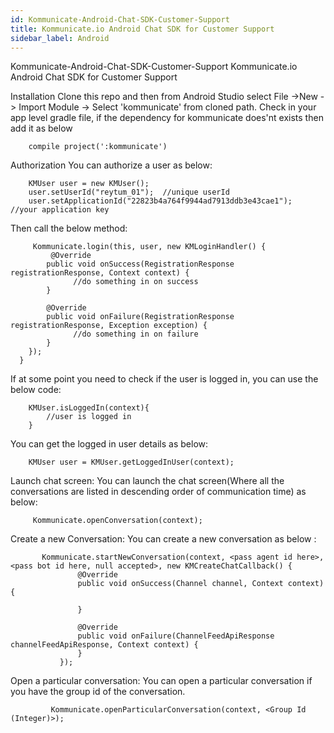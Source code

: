 ```yaml
---
id: Kommunicate-Android-Chat-SDK-Customer-Support
title: Kommunicate.io Android Chat SDK for Customer Support
sidebar_label: Android
---
```

Kommunicate-Android-Chat-SDK-Customer-Support
Kommunicate.io Android Chat SDK for Customer Support

Installation
Clone this repo and then from Android Studio select File ->New -> Import Module -> Select 'kommunicate' from cloned path. Check in your app level gradle file, if the dependency for kommunicate does'nt exists then add it as below

        compile project(':kommunicate')

Authorization
You can authorize a user as below:

        KMUser user = new KMUser();
        user.setUserId("reytum_01");  //unique userId
        user.setApplicationId("22823b4a764f9944ad7913ddb3e43cae1");   //your application key
Then call the below method:

         Kommunicate.login(this, user, new KMLoginHandler() {
             @Override
            public void onSuccess(RegistrationResponse registrationResponse, Context context) {
                  //do something in on success
            }

            @Override
            public void onFailure(RegistrationResponse registrationResponse, Exception exception) {
                  //do something in on failure
            }
        });
      }
If at some point you need to check if the user is logged in, you can use the below code:

        KMUser.isLoggedIn(context){
            //user is logged in  
        }
You can get the logged in user details as below:

        KMUser user = KMUser.getLoggedInUser(context);
Launch chat screen:
You can launch the chat screen(Where all the conversations are listed in descending order of communication time) as below:

         Kommunicate.openConversation(context);
Create a new Conversation:
You can create a new conversation as below :

           Kommunicate.startNewConversation(context, <pass agent id here>, <pass bot id here, null accepted>, new KMCreateChatCallback() {
                   @Override
                   public void onSuccess(Channel channel, Context context) {
                       
                   }

                   @Override
                   public void onFailure(ChannelFeedApiResponse channelFeedApiResponse, Context context) {
                   }
               });

Open a particular conversation:
You can open a particular conversation if you have the group id of the conversation.

             Kommunicate.openParticularConversation(context, <Group Id (Integer)>);